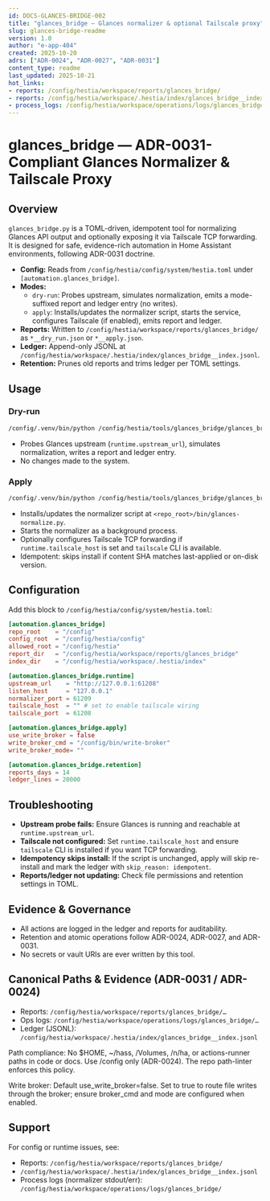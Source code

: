 ```yaml
---
id: DOCS-GLANCES-BRIDGE-002
title: "glances_bridge — Glances normalizer & optional Tailscale proxy"
slug: glances-bridge-readme
version: 1.0
author: "e-app-404"
created: 2025-10-20
adrs: ["ADR-0024", "ADR-0027", "ADR-0031"]
content_type: readme
last_updated: 2025-10-21
hot_links:
- reports: /config/hestia/workspace/reports/glances_bridge/
- reports: /config/hestia/workspace/.hestia/index/glances_bridge__index.jsonl
- process_logs: /config/hestia/workspace/operations/logs/glances_bridge/
---
```


# glances_bridge — ADR-0031-Compliant Glances Normalizer & Tailscale Proxy

## Overview

`glances_bridge.py` is a TOML-driven, idempotent tool for normalizing Glances API output and optionally exposing it via Tailscale TCP forwarding. It is designed for safe, evidence-rich automation in Home Assistant environments, following ADR-0031 doctrine.

- **Config:** Reads from `/config/hestia/config/system/hestia.toml` under `[automation.glances_bridge]`.
- **Modes:**
  - `dry-run`: Probes upstream, simulates normalization, emits a mode-suffixed report and ledger entry (no writes).
  - `apply`: Installs/updates the normalizer script, starts the service, configures Tailscale (if enabled), emits report and ledger.
- **Reports:** Written to `/config/hestia/workspace/reports/glances_bridge/` as `*__dry_run.json` or `*__apply.json`.
- **Ledger:** Append-only JSONL at `/config/hestia/workspace/.hestia/index/glances_bridge__index.jsonl`.
- **Retention:** Prunes old reports and trims ledger per TOML settings.

## Usage

### Dry-run

```bash
/config/.venv/bin/python /config/hestia/tools/glances_bridge/glances_bridge.py dry-run
```
- Probes Glances upstream (`runtime.upstream_url`), simulates normalization, writes a report and ledger entry.
- No changes made to the system.

### Apply

```bash
/config/.venv/bin/python /config/hestia/tools/glances_bridge/glances_bridge.py apply
```

- Installs/updates the normalizer script at `<repo_root>/bin/glances-normalize.py`.
- Starts the normalizer as a background process.
- Optionally configures Tailscale TCP forwarding if `runtime.tailscale_host` is set and `tailscale` CLI is available.
- Idempotent: skips install if content SHA matches last-applied or on-disk version.

## Configuration

Add this block to `/config/hestia/config/system/hestia.toml`:

```toml
[automation.glances_bridge]
repo_root    = "/config"
config_root  = "/config/hestia/config"
allowed_root = "/config/hestia"
report_dir   = "/config/hestia/workspace/reports/glances_bridge"
index_dir    = "/config/hestia/workspace/.hestia/index"

[automation.glances_bridge.runtime]
upstream_url    = "http://127.0.0.1:61208"
listen_host     = "127.0.0.1"
normalizer_port = 61209
tailscale_host  = "" # set to enable tailscale wiring
tailscale_port  = 61208

[automation.glances_bridge.apply]
use_write_broker = false
write_broker_cmd = "/config/bin/write-broker"
write_broker_mode= ""

[automation.glances_bridge.retention]
reports_days = 14
ledger_lines = 20000
```

## Troubleshooting
- **Upstream probe fails:** Ensure Glances is running and reachable at `runtime.upstream_url`.
- **Tailscale not configured:** Set `runtime.tailscale_host` and ensure `tailscale` CLI is installed if you want TCP forwarding.
- **Idempotency skips install:** If the script is unchanged, apply will skip re-install and mark the ledger with `skip_reason: idempotent`.
- **Reports/ledger not updating:** Check file permissions and retention settings in TOML.

## Evidence & Governance
- All actions are logged in the ledger and reports for auditability.
- Retention and atomic operations follow ADR-0024, ADR-0027, and ADR-0031.
- No secrets or vault URIs are ever written by this tool.

<!-- ADR-0031/0024 canonical section -->
## Canonical Paths & Evidence (ADR-0031 / ADR-0024)

- Reports: `/config/hestia/workspace/reports/glances_bridge/…`
- Ops logs: `/config/hestia/workspace/operations/logs/glances_bridge/…`
- Ledger (JSONL): `/config/hestia/workspace/.hestia/index/glances_bridge__index.jsonl`

Path compliance: No $HOME, ~/hass, /Volumes, /n/ha, or actions-runner paths in code or docs. Use /config only (ADR-0024). The repo path-linter enforces this policy.

Write broker: Default use_write_broker=false. Set to true to route file writes through the broker; ensure broker_cmd and mode are configured when enabled.

## Support
For config or runtime issues, see:
- Reports: `/config/hestia/workspace/reports/glances_bridge/`
- `/config/hestia/workspace/.hestia/index/glances_bridge__index.jsonl`
- Process logs (normalizer stdout/err): `/config/hestia/workspace/operations/logs/glances_bridge/`
